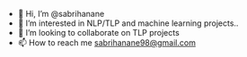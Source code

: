 - 👋 Hi, I’m @sabrihanane
- 👀 I’m interested in NLP/TLP and machine learning projects..
- 💞️ I’m looking to collaborate on TLP projects
- 📫 How to reach me sabrihanane98@gmail.com

<!---
sabrihanane/sabrihanane is a ✨ special ✨ repository because its `README.md` (this file) appears on your GitHub profile.
You can click the Preview link to take a look at your changes.
--->
